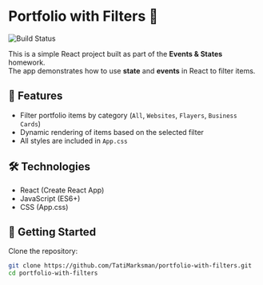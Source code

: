 # Portfolio with Filters 🎨

![Build Status](https://github.com/TatiMarksman/portfolio-with-filters/workflows/Build/badge.svg)

This is a simple React project built as part of the **Events & States** homework.  
The app demonstrates how to use **state** and **events** in React to filter items.

## 📌 Features
- Filter portfolio items by category (`All`, `Websites`, `Flayers`, `Business Cards`)
- Dynamic rendering of items based on the selected filter
- All styles are included in `App.css`

## 🛠️ Technologies
- React (Create React App)
- JavaScript (ES6+)
- CSS (App.css)

## 🚀 Getting Started

Clone the repository:

```bash
git clone https://github.com/TatiMarksman/portfolio-with-filters.git
cd portfolio-with-filters
```
